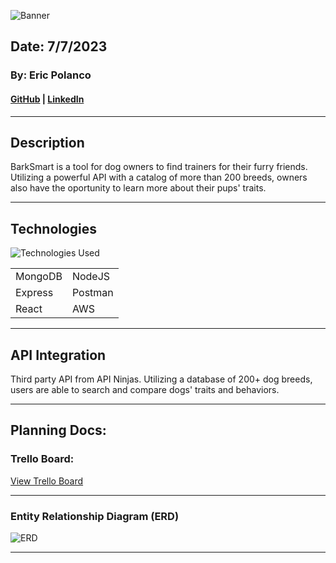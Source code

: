 
![Banner](https://i.imgur.com/88FN6Ac.png)

## Date: 7/7/2023

### By: Eric Polanco

#### [GitHub](https://github.com/epolancot) | [LinkedIn](www.linkedin.com/in/epolancot) 

---
## **Description**
BarkSmart is a tool for dog owners to find trainers for their furry friends. Utilizing a powerful API with a catalog of more than 200 breeds, owners also have the oportunity to learn more about their pups' traits.  


---
## Technologies

![Technologies Used](https://skillicons.dev/icons?i=mongo,express,react,nodejs,postman,aws)

|            |          |
| ---------- | -------- |
| MongoDB    | NodeJS   |
| Express    | Postman  |
| React      | AWS|
---

## API Integration

Third party API from API Ninjas. Utilizing a database of 200+ dog breeds, users are able to search and compare dogs' traits and behaviors.

---

## Planning Docs:

### Trello Board:

[View Trello Board](https://trello.com/b/kytxUmaE/barksmart)

---

### Entity Relationship Diagram (ERD)
![ERD](https://i.imgur.com/kiKi3nj.png)

---

